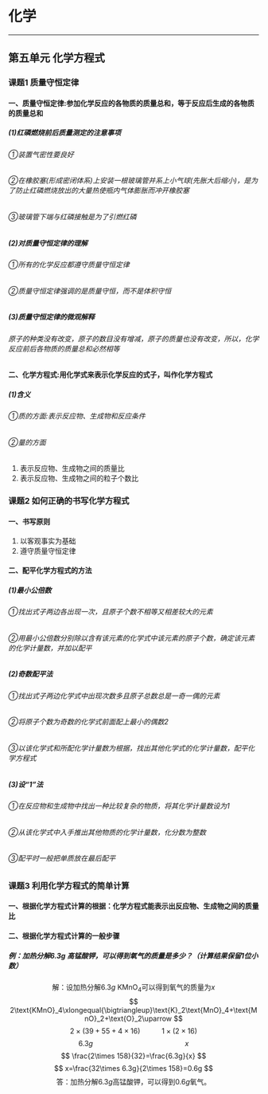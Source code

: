 # 化学
---
## 第五单元 化学方程式

### 课题1 质量守恒定律

#### 一、质量守恒定律:参加化学反应的各物质的质量总和，等于反应后生成的各物质的质量总和

##### (1)红磷燃烧前后质量测定的注意事项

###### ①装置气密性要良好

###### ②在橡胶塞(形成密闭体系)上安装一根玻璃管并系上小气球(先胀大后缩小)，是为了防止红磷燃烧放出的大量热使瓶内气体膨胀而冲开橡胶塞

###### ③玻璃管下端与红磷接触是为了引燃红磷

##### (2)对质量守恒定律的理解

###### ①所有的化学反应都遵守质量守恒定律

###### ②质量守恒定律强调的是质量守恒，而不是体积守恒

##### (3)质量守恒定律的微观解释

###### 原子的种类没有改变，原子的数目没有增减，原子的质量也没有改变，所以，化学反应前后各物质的质量总和必然相等

#### 二、化学方程式:用化学式来表示化学反应的式子，叫作化学方程式

##### (1)含义

###### ①质的方面:表示反应物、生成物和反应条件

###### ②量的方面

1. 表示反应物、生成物之间的质量比
2. 表示反应物、生成物之间的粒子个数比

### 课题2 如何正确的书写化学方程式

#### 一、书写原则

1. 以客观事实为基础
2. 遵守质量守恒定律

#### 二、配平化学方程式的方法

##### (1)最小公倍数

###### ①找出式子两边各出现一次，且原子个数不相等又相差较大的元素

###### ②用最小公倍数分别除以含有该元素的化学式中该元素的原子个数，确定该元素的化学计量数，并加以配平

##### (2)奇数配平法

###### ①找出式子两边化学式中出现次数多且原子总数总是一奇一偶的元素

###### ②将原子个数为奇数的化学式前面配上最小的偶数2

###### ③以该化学式和所配化学计量数为根据，找出其他化学式的化学计量数，配平化学方程式

##### (3)设“1”法

###### ①在反应物和生成物中找出一种比较复杂的物质，将其化学计量数设为1

###### ②从该化学式中入手推出其他物质的化学计量数，化分数为整数

###### ③配平时一般把单质放在最后配平

### 课题3 利用化学方程式的简单计算

#### 一、根据化学方程式计算的根据：化学方程式能表示出反应物、生成物之间的质量比

#### 二、根据化学方程式计算的一般步骤

##### 例：加热分解6.3g 高锰酸钾，可以得到氧气的质量是多少？（计算结果保留1位小数）

$$
\text{解：设加热分解}6.3g\ \text{KMnO}_4\text{可以得到氧气的质量为}x
$$
$$
2\text{KMnO}_4\xlongequal{\bigtriangleup}\text{K}_2\text{MnO}_4+\text{MnO}_2+\text{O}_2\uparrow 
$$
$$
2\times \left( 39+55+4\times 16 \right) \ \ \ \ \ \ \ \ \ \ \ 1\times \left( 2\times 16 \right) 
$$
$$
6.3g\ \ \ \ \ \ \ \ \ \ \ \ \ \ \ \ \ \ \ \ \ \ \ \ \ \ \ \ \ \ \ \ \ \ \ \ \ \ \ \ \ \ \ \ \ \ \ x
$$
$$
\frac{2\times 158}{32}=\frac{6.3g}{x}
$$
$$
x=\frac{32\times 6.3g}{2\times 158}=0.6g
$$
$$
\text{答：加热分解}6.3g\text{高锰酸钾，可以得到}0.6g\text{氧气。}
$$
